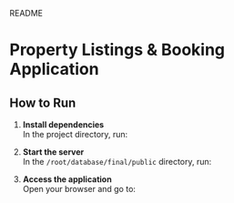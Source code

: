 README

# Property Listings & Booking Application

## How to Run

1. **Install dependencies**  
   In the project directory, run:

2. **Start the server**  
   In the `/root/database/final/public` directory, run:

3. **Access the application**  
   Open your browser and go to:

